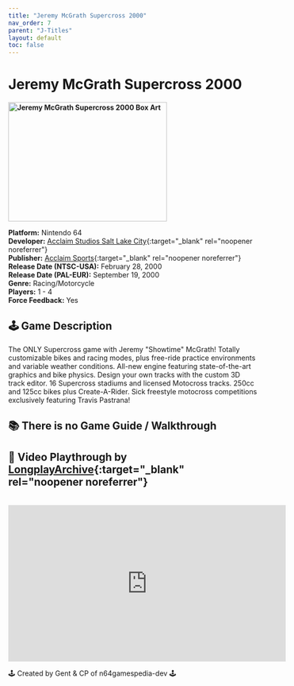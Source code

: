 ```yaml
---
title: "Jeremy McGrath Supercross 2000"
nav_order: 7
parent: "J-Titles"
layout: default
toc: false
---
```


# Jeremy McGrath Supercross 2000

<b>
<img src="https://images.launchbox-app.com//22f44d8e-a1e8-4044-b799-1a3b67b608b5.jpg" alt="Jeremy McGrath Supercross 2000 Box Art" width="320" height="240" />
</b>

**Platform:** Nintendo 64  
**Developer:** [Acclaim Studios Salt Lake City](https://en.wikipedia.org/wiki/List_of_Acclaim_Entertainment_subsidiaries#Acclaim_Studios_Salt_Lake_City){:target="_blank" rel="noopener noreferrer"}  
**Publisher:** [Acclaim Sports](https://en.wikipedia.org/wiki/List_of_Acclaim_Entertainment_subsidiaries#Acclaim_Sports){:target="_blank" rel="noopener noreferrer"}  
**Release Date (NTSC-USA):** February 28, 2000  
**Release Date (PAL-EUR):** September 19, 2000  
**Genre:** Racing/Motorcycle  
**Players:** 1 - 4  
**Force Feedback:** Yes  

## 🕹️ Game Description
The ONLY Supercross game with Jeremy "Showtime" McGrath! Totally customizable bikes and racing modes, plus free-ride practice environments and variable weather conditions. All-new engine featuring state-of-the-art graphics and bike physics. Design your own tracks with the custom 3D track editor. 16 Supercross stadiums and licensed Motocross tracks. 250cc and 125cc bikes plus Create-A-Rider. Sick freestyle motocross competitions exclusively featuring Travis Pastrana!

## 📚 There is no Game Guide / Walkthrough

## 🎥 Video Playthrough by [LongplayArchive](https://www.youtube.com/channel/UCM8XzXipyTsylZ_WsGKmdKQ){:target="_blank" rel="noopener noreferrer"}
<br />  
<iframe width="560" height="315" src="https://www.youtube.com/embed/NrujRfwW_sU" title="Jeremy McGrath Supercross 2000 Gameplay by LongplayArchive" frameborder="0" allowfullscreen></iframe>

🕹️ Created by Gent & CP of n64gamespedia-dev 🕹️  
<!-- Vault Format: n64gamespedia-dev -->  
<!-- Protocol Source: _vault-specs/format-protocol.md -->
